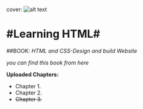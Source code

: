 cover: ![alt text](http://d.gr-assets.com/books/1348805097l/10361330.jpg "logo title text 1")

#Learning HTML#
=============== 


##BOOK: 
*HTML and CSS-Design and build Website*


*you can find this book from here* 


**Uploaded Chapters:**
* Chapter 1.
* Chapter 2.
* ~~Chapter 3.~~




